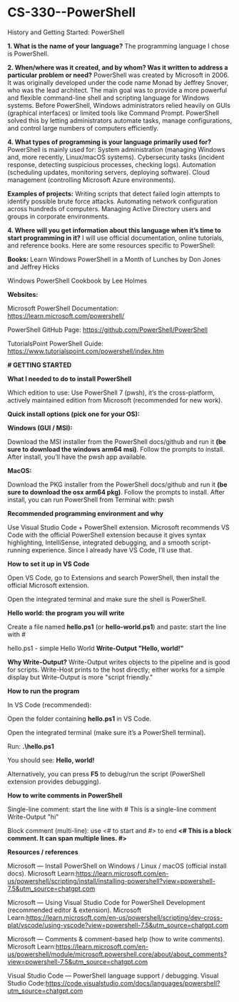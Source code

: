 # CS-330--PowerShell
History and Getting Started: PowerShell

**1. What is the name of your language?**
The programming language I chose is PowerShell.

**2. When/where was it created, and by whom? Was it written to address a particular problem or need?**
   PowerShell was created by Microsoft in 2006. It was originally developed under the code name Monad by Jeffrey Snover, who was the lead architect. The main goal was to provide a more powerful and flexible command-line shell and scripting language for Windows systems. Before PowerShell, Windows administrators relied heavily on GUIs (graphical interfaces) or limited tools like Command Prompt. PowerShell solved this by letting administrators automate tasks, manage configurations, and control large numbers of computers efficiently.

**4. What types of programming is your language primarily used for?**
PowerShell is mainly used for:
System administration (managing Windows and, more recently, Linux/macOS systems).
Cybersecurity tasks (incident response, detecting suspicious processes, checking logs).
Automation (scheduling updates, monitoring servers, deploying software).
Cloud management (controlling Microsoft Azure environments).

**Examples of projects:**
Writing scripts that detect failed login attempts to identify possible brute force attacks.
Automating network configuration across hundreds of computers.
Managing Active Directory users and groups in corporate environments.

**4. Where will you get information about this language when it’s time to start programming in it?**
I will use official documentation, online tutorials, and reference books. Here are some resources specific to PowerShell:

**Books:**
Learn Windows PowerShell in a Month of Lunches by Don Jones and Jeffrey Hicks

Windows PowerShell Cookbook by Lee Holmes

**Websites:**

Microsoft PowerShell Documentation: https://learn.microsoft.com/powershell/

PowerShell GitHub Page: https://github.com/PowerShell/PowerShell

TutorialsPoint PowerShell Guide: https://www.tutorialspoint.com/powershell/index.htm



**# GETTING STARTED**

**What I needed to do to install PowerShell**

Which edition to use:
Use PowerShell 7 (pwsh), it’s the cross-platform, actively maintained edition from Microsoft (recommended for new work).

**Quick install options (pick one for your OS):**

**Windows (GUI / MSI):**

Download the MSI installer from the PowerShell docs/github and run it **(be sure to download the windows arm64 msi)**. Follow the prompts to install. After install, you’ll have the pwsh app available.

**MacOS:**

Download the PKG installer from the PowerShell docs/github and run it **(be sure to download the osx arm64 pkg)**. Follow the prompts to install. After install, you can run PowerShell from Terminal with: pwsh


**Recommended programming environment and why**

Use Visual Studio Code + PowerShell extension.
Microsoft recommends VS Code with the official PowerShell extension because it gives syntax highlighting, IntelliSense, integrated debugging, and a smooth script-running experience. Since I already have VS Code, I’ll use that.

**How to set it up in VS Code**

Open VS Code, go to Extensions and search PowerShell, then install the official Microsoft extension.

Open the integrated terminal and make sure the shell is PowerShell.


**Hello world: the program you will write**

Create a file named **hello.ps1** (or **hello-world.ps1**) and paste: start the line with #

 hello.ps1 - simple Hello World
**Write-Output "Hello, world!"**

**Why Write-Output?**
Write-Output writes objects to the pipeline and is good for scripts. Write-Host prints to the host directly; either works for a simple display but Write-Output is more "script friendly."

**How to run the program**

In VS Code (recommended):

Open the folder containing **hello.ps1** in VS Code.

Open the integrated terminal (make sure it’s a PowerShell terminal).

Run:
**.\hello.ps1**

You should see:
**Hello, world!**

Alternatively, you can press **F5** to debug/run the script (PowerShell extension provides debugging).


**How to write comments in PowerShell**

Single-line comment: start the line with #
This is a single-line comment
Write-Output "hi"

Block comment (multi-line): use <# to start and #> to end
**<#
  This is a block comment.
  It can span multiple lines.
#>**



**Resources / references**

Microsoft — Install PowerShell on Windows / Linux / macOS (official install docs). 
Microsoft Learn:https://learn.microsoft.com/en-us/powershell/scripting/install/installing-powershell?view=powershell-7.5&utm_source=chatgpt.com

Microsoft — Using Visual Studio Code for PowerShell Development (recommended editor & extension). 
Microsoft Learn:https://learn.microsoft.com/en-us/powershell/scripting/dev-cross-plat/vscode/using-vscode?view=powershell-7.5&utm_source=chatgpt.com


Microsoft — Comments & comment-based help (how to write comments). 
Microsoft Learn:https://learn.microsoft.com/en-us/powershell/module/microsoft.powershell.core/about/about_comments?view=powershell-7.5&utm_source=chatgpt.com


Visual Studio Code — PowerShell language support / debugging. 
Visual Studio Code:https://code.visualstudio.com/docs/languages/powershell?utm_source=chatgpt.com




